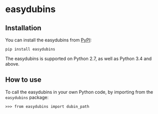 # easydubins

## Installation

You can install the easydubins from [PyPI](https://pypi.org/project/easydubins/):

    pip install easydubins

The easydubins is supported on Python 2.7, as well as Python 3.4 and above.

## How to use

To call the easydubins in your own Python code, by importing from the `easydubins` package:

    >>> from easydubins import dubin_path
